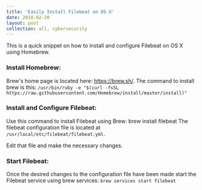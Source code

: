 ```yaml
---
title: 'Easily Install Filebeat on OS X' 
date: 2018-02-20
layout: post
collection: all, cybersecurity 
---
```


This is a quick snippet on how to install and configure Filebeat on OS X using Homebrew.


### Install Homebrew:

Brew's home page is located here: https://brew.sh/. The command to install brew is this: `/usr/bin/ruby -e "$(curl -fsSL https://raw.githubusercontent.com/Homebrew/install/master/install)"`


### Install and Configure Filebeat: 

Use this command to install Filebeat using Brew: brew install filebeat The filebeat configuration file is located at `/usr/local/etc/filebeat/filebeat.yml`.

Edit that file and make the necessary changes.

### Start Filebeat:
Once the desired changes to the configuration file have been made start the Filebeat service using brew services: `brew services start filebeat`
